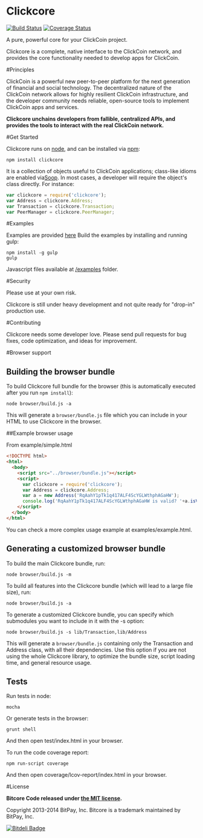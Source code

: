 Clickcore
=======

[![Build Status](https://travis-ci.org/bitpay/bitcore.svg?branch=master)](https://travis-ci.org/bitpay/bitcore)
[![Coverage Status](https://img.shields.io/coveralls/bitpay/bitcore.svg)](https://coveralls.io/r/bitpay/bitcore)

A pure, powerful core for your ClickCoin project.

Clickcore is a complete, native interface to the ClickCoin network, and provides the core functionality needed to develop
apps for ClickCoin.

#Principles

ClickCoin is a powerful new peer-to-peer platform for the next generation of financial and social technology.
The decentralized nature of the ClickCoin network allows for highly resilient ClickCoin infrastructure, and the developer
community needs reliable, open-source tools to implement ClickCoin apps and services.

**Clickcore unchains developers from fallible, centralized APIs, and provides the tools to interact with the real ClickCoin network.**

#Get Started

Clickcore runs on [node](http://nodejs.org/), and can be installed via [npm](https://npmjs.org/):

```
npm install clickcore
```

It is a collection of objects useful to ClickCoin applications; class-like idioms are enabled via[Soop](https://github.com/bitpay/soop).
In most cases, a developer will require the object's class directly. For instance:

```javascript
var clickcore = require('clickcore');
var Address = clickcore.Address;
var Transaction = clickcore.Transaction;
var PeerManager = clickcore.PeerManager;
```

#Examples

Examples are provided [here](examples.md)
Build the examples by installing and running gulp:

```
npm install -g gulp
gulp
```

Javascript files available at [/examples](/examples) folder.


#Security

Please use at your own risk.

Clickcore is still under heavy development and not quite ready for "drop-in" production use.

#Contributing

Clickcore needs some developer love. Please send pull requests for bug fixes, code optimization, and ideas for improvement.

#Browser support

## Building the browser bundle

To build Clickcore full bundle for the browser (this is automatically executed after you run `npm install`):

```
node browser/build.js -a
```

This will generate a `browser/bundle.js` file which you can include in your HTML to use Clickcore in the browser.

##Example browser usage

From example/simple.html

```html
<!DOCTYPE html>
<html>
  <body>
    <script src="../browser/bundle.js"></script>
    <script>
      var clickcore = require('clickcore');
      var Address = clickcore.Address;
      var a = new Address('RqAahY1pTk1q417ALF4ScYGLWthphAGaHW');
      console.log('RqAahY1pTk1q417ALF4ScYGLWthphAGaHW is valid? '+a.isValid());
    </script>
  </body>
</html>
```

You can check a more complex usage example at examples/example.html.

## Generating a customized browser bundle

To build the main Clickcore bundle, run:

```
node browser/build.js -m
```

To build all features into the Clickcore bundle (which will lead to a large file size), run:

```
node browser/build.js -a
```

To generate a customized Clickcore bundle, you can specify which submodules you want to include in it with the -s option:

```
node browser/build.js -s lib/Transaction,lib/Address
```

This will generate a `browser/bundle.js` containing only the Transaction and Address class, with all their dependencies.
Use this option if you are not using the whole Clickcore library, to optimize the bundle size, script loading time, and general resource usage.

## Tests

Run tests in node:

```
mocha
```

Or generate tests in the browser:

```
grunt shell
```

And then open test/index.html in your browser.

To run the code coverage report:

```
npm run-script coverage
```

And then open coverage/lcov-report/index.html in your browser.

#License

**Bitcore Code released under [the MIT license](https://github.com/bitpay/bitcore/blob/master/LICENSE).**

Copyright 2013-2014 BitPay, Inc. Bitcore is a trademark maintained by BitPay, Inc.

[![Bitdeli Badge](https://d2weczhvl823v0.cloudfront.net/bitpay/bitcore/trend.png)](https://bitdeli.com/free "Bitdeli Badge")
